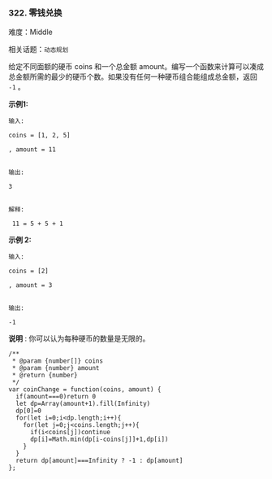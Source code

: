 ### 322. 零钱兑换

难度：Middle

相关话题：`动态规划`

给定不同面额的硬币 coins 和一个总金额 amount。编写一个函数来计算可以凑成总金额所需的最少的硬币个数。如果没有任何一种硬币组合能组成总金额，返回 `-1` 。



**示例1:** 





```
输入:

coins = [1, 2, 5]

, amount = 11


输出:

3

 
解释:

 11 = 5 + 5 + 1
```


**示例 2:** 





```
输入:

coins = [2]

, amount = 3


输出:

-1
```


**说明** :
你可以认为每种硬币的数量是无限的。




```
/**
 * @param {number[]} coins
 * @param {number} amount
 * @return {number}
 */
var coinChange = function(coins, amount) {
  if(amount===0)return 0
  let dp=Array(amount+1).fill(Infinity)
  dp[0]=0
  for(let i=0;i<dp.length;i++){
    for(let j=0;j<coins.length;j++){
      if(i<coins[j])continue
      dp[i]=Math.min(dp[i-coins[j]]+1,dp[i])
    }
  }
  return dp[amount]===Infinity ? -1 : dp[amount]
};



```

